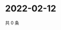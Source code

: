 # 2022-02-12

共 0 条

<!-- BEGIN WEIBO -->
<!-- 最后更新时间 Sat Feb 12 2022 01:00:53 GMT+0800 (China Standard Time) -->

<!-- END WEIBO -->
